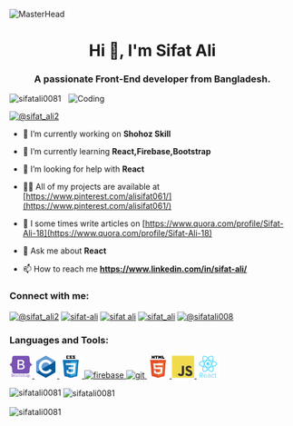 ![MasterHead](https://media-exp1.licdn.com/dms/image/C5616AQHGPx9s1jHZng/profile-displaybackgroundimage-shrink_350_1400/0/1643567713523?e=1665014400&v=beta&t=BVu6tVBBsMkKBi8GrRrXtbR79pr3z3GfqUgHyt6oX3M)


<h1 align="center">Hi 👋, I'm Sifat Ali</h1>
<h3 align="center">A passionate Front-End developer from Bangladesh.</h3>

<img align="right" alt="Coding" width="400" src="https://cdn.dribbble.com/users/1292677/screenshots/6139167/media/5387dc7e035b3efe9d94516044de66a4.gif">
<p align="left"> <img src="https://komarev.com/ghpvc/?username=sifatali0081&label=Profile%20views&color=0e75b6&style=flat" alt="sifatali0081" /> </p>

<p align="left"> <a href="https://twitter.com/@sifat_ali2" target="blank"><img src="https://img.shields.io/twitter/follow/@sifat_ali2?logo=twitter&style=for-the-badge" alt="@sifat_ali2" /></a> </p>

- 🔭 I’m currently working on **Shohoz Skill**

- 🌱 I’m currently learning **React,Firebase,Bootstrap**

- 🤝 I’m looking for help with **React**

- 👨‍💻 All of my projects are available at [https://www.pinterest.com/alisifat061/](https://www.pinterest.com/alisifat061/)

- 📝 I some times write articles on [https://www.quora.com/profile/Sifat-Ali-18](https://www.quora.com/profile/Sifat-Ali-18)

- 💬 Ask me about **React**

- 📫 How to reach me **https://www.linkedin.com/in/sifat-ali/**

<h3 align="left">Connect with me:</h3>
<p align="left">
<a href="https://twitter.com/@sifat_ali2" target="blank"><img align="center" src="https://raw.githubusercontent.com/rahuldkjain/github-profile-readme-generator/master/src/images/icons/Social/twitter.svg" alt="@sifat_ali2" height="30" width="40" /></a>
<a href="https://linkedin.com/in/sifat-ali" target="blank"><img align="center" src="https://raw.githubusercontent.com/rahuldkjain/github-profile-readme-generator/master/src/images/icons/Social/linked-in-alt.svg" alt="sifat-ali" height="30" width="40" /></a>
<a href="https://fb.com/sifat ali" target="blank"><img align="center" src="https://raw.githubusercontent.com/rahuldkjain/github-profile-readme-generator/master/src/images/icons/Social/facebook.svg" alt="sifat ali" height="30" width="40" /></a>
<a href="https://www.behance.net/sifat_ali" target="blank"><img align="center" src="https://raw.githubusercontent.com/rahuldkjain/github-profile-readme-generator/master/src/images/icons/Social/behance.svg" alt="sifat_ali" height="30" width="40" /></a>
<a href="https://medium.com/@sifatali008" target="blank"><img align="center" src="https://raw.githubusercontent.com/rahuldkjain/github-profile-readme-generator/master/src/images/icons/Social/medium.svg" alt="@sifatali008" height="30" width="40" /></a>
</p>

<h3 align="left">Languages and Tools:</h3>
<p align="left"> <a href="https://getbootstrap.com" target="_blank" rel="noreferrer"> <img src="https://raw.githubusercontent.com/devicons/devicon/master/icons/bootstrap/bootstrap-plain-wordmark.svg" alt="bootstrap" width="40" height="40"/> </a> <a href="https://www.cprogramming.com/" target="_blank" rel="noreferrer"> <img src="https://raw.githubusercontent.com/devicons/devicon/master/icons/c/c-original.svg" alt="c" width="40" height="40"/> </a> <a href="https://www.w3schools.com/css/" target="_blank" rel="noreferrer"> <img src="https://raw.githubusercontent.com/devicons/devicon/master/icons/css3/css3-original-wordmark.svg" alt="css3" width="40" height="40"/> </a> <a href="https://firebase.google.com/" target="_blank" rel="noreferrer"> <img src="https://www.vectorlogo.zone/logos/firebase/firebase-icon.svg" alt="firebase" width="40" height="40"/> </a> <a href="https://git-scm.com/" target="_blank" rel="noreferrer"> <img src="https://www.vectorlogo.zone/logos/git-scm/git-scm-icon.svg" alt="git" width="40" height="40"/> </a> <a href="https://www.w3.org/html/" target="_blank" rel="noreferrer"> <img src="https://raw.githubusercontent.com/devicons/devicon/master/icons/html5/html5-original-wordmark.svg" alt="html5" width="40" height="40"/> </a> <a href="https://developer.mozilla.org/en-US/docs/Web/JavaScript" target="_blank" rel="noreferrer"> <img src="https://raw.githubusercontent.com/devicons/devicon/master/icons/javascript/javascript-original.svg" alt="javascript" width="40" height="40"/> </a> <a href="https://reactjs.org/" target="_blank" rel="noreferrer"> <img src="https://raw.githubusercontent.com/devicons/devicon/master/icons/react/react-original-wordmark.svg" alt="react" width="40" height="40"/> </a> </p>

<p><img align="left" src="https://github-readme-stats.vercel.app/api/top-langs?username=sifatali0081&show_icons=true&locale=en&layout=compact" alt="sifatali0081" /></p>

<p>&nbsp;<img align="center" src="https://github-readme-stats.vercel.app/api?username=sifatali0081&show_icons=true&locale=en" alt="sifatali0081" /></p>

<p><img align="center" src="https://github-readme-streak-stats.herokuapp.com/?user=sifatali0081&" alt="sifatali0081" /></p>
